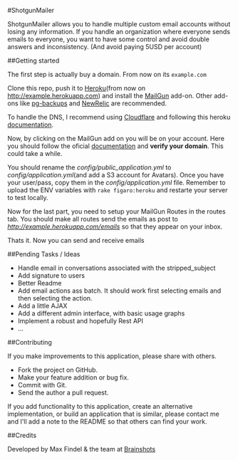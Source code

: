 #ShotgunMailer

ShotgunMailer allows you to handle multiple custom email accounts without losing any information. If you handle an organization where everyone sends emails to everyone, you want to have some control and avoid double answers and inconsistency. (And avoid paying 5USD per account)

<!-- SAMPLE IMAGE -->

##Getting started

The first step is actually buy a domain. From now on its `example.com`  

Clone this repo, push it to [Heroku](http://heroku.com)(from now on http://example.herokuapp.com) and install the [MailGun](https://addons.heroku.com/mailgun) add-on. Other add-ons like [pg-backups](https://addons.heroku.com/pgbackups) and [NewRelic](https://addons.heroku.com/newrelic) are recommended.  

To handle the DNS, I recommend using [Cloudflare](http://cloudflare.com) and following this heroku [documentation](http://www.higherorderheroku.com/articles/cloudflare-dns-heroku/).  

Now, by clicking on the MailGun add on you will be on your account. Here you should follow the oficial [documentation](http://documentation.mailgun.com/quickstart.html#verifying-your-domain) and **verify your domain**. This could take a while.  

You should rename the *config/public_application.yml* to *config/application.yml*(and add a S3 account for Avatars). Once you have your user/pass, copy them in the *config/application.yml* file. Remember to upload the ENV variables with `rake figaro:heroku` and restarte your server to test locally.  
  
Now for the last part, you need to setup your MailGun Routes in the routes tab. You should make all routes send the emails as post to *http://example.herokuapp.com/emails* so that they appear on your inbox.

Thats it. Now you can send and receive emails 

##Pending Tasks / Ideas

* Handle email in conversations associated with the stripped_subject
* Add signature to users
* Better Readme
* Add email actions ass batch. It should work first selecting emails and then selecting the action.
* Add a little AJAX
* Add a different admin interface, with basic usage graphs
* Implement a robust and hopefully Rest API
* ...

##Contributing

If you make improvements to this application, please share with others.

* Fork the project on GitHub.
* Make your feature addition or bug fix.
* Commit with Git.
* Send the author a pull request.

If you add functionality to this application, create an alternative implementation, or build an application that is similar, please contact me and I'll add a note to the README so that others can find your work.

##Credits

Developed by Max Findel & the team at [Brainshots](http://brainshots.cl)




